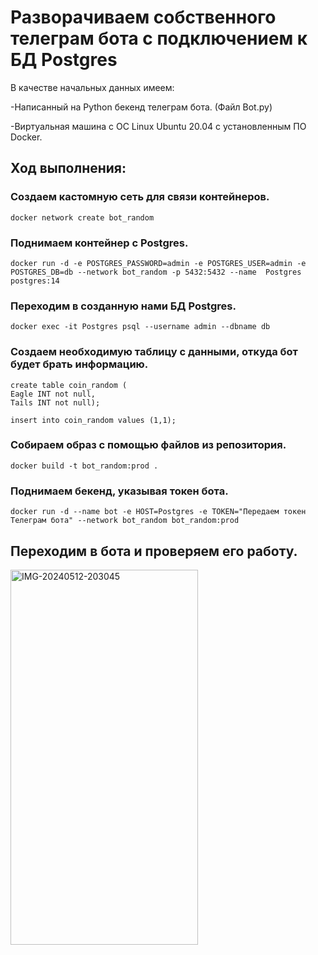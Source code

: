 # Разворачиваем собственного телеграм бота с подключением к БД Postgres
В качестве начальных данных имеем:

-Написанный на Python бекенд телеграм бота. (Файл Bot.py)

-Виртуальная машина с ОС Linux Ubuntu 20.04 с установленным ПО Docker.

## Ход выполнения:
### Создаем кастомную сеть для связи контейнеров.
```shell
docker network create bot_random
```
### Поднимаем контейнер с Postgres.
```shell
docker run -d -e POSTGRES_PASSWORD=admin -e POSTGRES_USER=admin -e POSTGRES_DB=db --network bot_random -p 5432:5432 --name  Postgres postgres:14
```
### Переходим в созданную нами БД Postgres.
```shell
docker exec -it Postgres psql --username admin --dbname db
```
### Создаем необходимую таблицу с данными, откуда бот будет брать информацию.
```shell
create table coin_random (
Eagle INT not null,
Tails INT not null);

insert into coin_random values (1,1);
```
### Собираем образ с помощью файлов из репозитория.
```shell
docker build -t bot_random:prod .
```
### Поднимаем бекенд, указывая токен бота.
```shell
docker run -d --name bot -e HOST=Postgres -e TOKEN="Передаем токен Телеграм бота" --network bot_random bot_random:prod
```
## Переходим в бота и проверяем его работу.

<a href="https://ibb.co/nfbq8yC"><img src="https://i.ibb.co/J2KWFTQ/IMG-20240512-203045.jpg" alt="IMG-20240512-203045" border="0" width="300" height="600" /></a>
